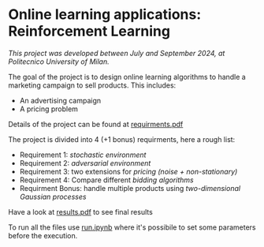 # Online learning applications: Reinforcement Learning 

*This project was developed between July and September 2024, at Politecnico University of Milan.* 

The goal of the project is to design online learning algorithms to handle a marketing campaign to sell products. This includes:
* An advertising campaign
* A pricing problem


Details of the project can be found at [requirments.pdf](https://github.com/lorenzofranze/auction-and-selling-campaign/blob/main/requirments.pdf)

The project is divided into 4 (+1 bonus) requirments, here a rough list:
* Requirement 1: *stochastic environment*
* Requirement 2: *adversarial environment*
* Requirement 3: two extensions for *pricing (noise + non-stationary)*
* Requirement 4: Compare different *bidding algorithms*
* Requirment Bonus: handle multiple products using *two-dimensional Gaussian processes*


Have a look at [results.pdf](https://github.com/lorenzofranze/auction-and-selling-campaign/blob/main/results.pdf) to see final results

To run all the files use [run.ipynb](https://github.com/lorenzofranze/auction-and-selling-campaign/blob/main/src/run.ipynb) where it's possibile to set some parameters before the execution.


  
